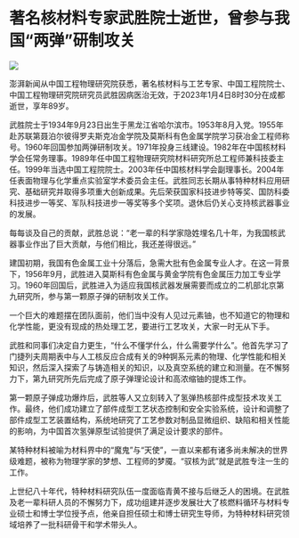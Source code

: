 # 著名核材料专家武胜院士逝世，曾参与我国“两弹”研制攻关

![](https://inews.gtimg.com/newsapp_bt/0/15595750805/1000)

澎湃新闻从中国工程物理研究院获悉，著名核材料与工艺专家、中国工程院院士、中国工程物理研究院研究员武胜因病医治无效，于2023年1月4日8时30分在成都逝世，享年89岁。

武胜院士于1934年9月23日出生于黑龙江省哈尔滨市。1953年8月入党。1955年赴苏联第聂泊尔彼得罗夫斯克冶金学院及莫斯科有色金属学院学习获冶金工程师称号。1960年回国参加两弹研制攻关。1971年投身三线建设。1982年在中国核材料学会任常务理事。1989年任中国工程物理研究院材料研究所总工程师兼科技委主任。1999年当选中国工程院院士。2003年任中国核材料学会副理事长。2004年任表面物理与化学重点实验室学术委员会主任。武胜同志长期从事特种材料应用研究、基础研究并取得多项重大创新成果。先后荣获国家科技进步特等奖、国防科委科技进步一等奖、军队科技进步一等奖等多个奖项。退休后仍关心支持核武器事业的发展。

每每谈及自己的贡献，武胜总说：“老一辈的科学家隐姓埋名几十年，为我国核武器事业作出了巨大贡献，与他们相比，我还差得很远。”

建国初期，我国有色金属工业十分落后，急需大批有色金属专业人才。在这一背景下，1956年9月，武胜进入莫斯科有色金属与黄金学院有色金属压力加工专业学习。1960年回国后，武胜进入为适应我国核武器发展需要而成立的二机部北京第九研究所，参与第一颗原子弹的研制攻关工作。

一个巨大的难题摆在团队面前，他们当中没有人见过元素铀，也不知道它的物理和化学性能，更没有现成的热处理工艺，要进行工艺攻关，大家一时无从下手。

武胜和同事们决定自力更生，“什么不懂学什么，什么需要学什么”。他首先学习了门捷列夫周期表中与人工核反应合成有关的9种锕系元素的物理、化学性能和相关知识，然后深入探索了与铸造相关的知识，以及真空系统的建立和测量。在不懈努力下，第九研究所先后完成了原子弹理论设计和高浓缩铀的提炼工作。

第一颗原子弹成功爆炸后，武胜等人又立刻转入了氢弹热核部件成型技术攻关工作。最终，他们成功建立了部件成型工艺状态控制和安全实验系统，设计和调整了部件成型工艺装置结构，系统地研究了工艺参数对制品显微组织、缺陷和相关性能的影响，为中国首次氢弹原型试验提供了满足设计要求的部件。

某特种材料被喻为材料界中的“魔鬼”与“天使”，一直以来都有诸多尚未解决的世界级难题，被称为物理学家的梦想、工程师的梦魇。“驭核为武”就是武胜专注一生的工作。

上世纪八十年代，特种材料研究队伍一度面临青黄不接与后继乏人的困境。在武胜及老一辈科研人员的不懈努力下，成功组建并逐步发展壮大了核燃料循环与材料专业硕士和博士学位授予点，他亲自担任硕士和博士研究生导师，为特种材料研究领域培养了一批科研骨干和学术带头人。

